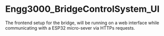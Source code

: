 # Engg3000_BridgeControlSystem_UI
The frontend setup for the bridge, will be running on a web interface while communicating with a ESP32 micro-sever via HTTPs requests. 
